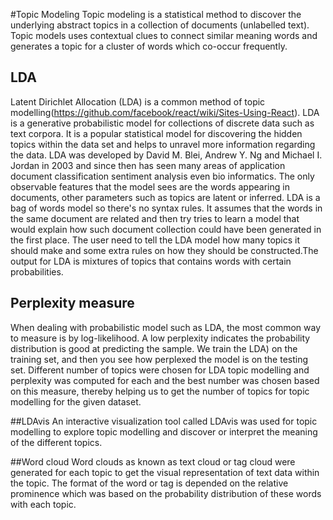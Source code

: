 #Topic Modeling
Topic modeling is a statistical method to discover the underlying abstract topics in a collection of documents (unlabelled text). Topic models uses contextual clues to connect similar meaning words and generates a topic for a cluster of words which co-occur frequently.

## LDA
Latent Dirichlet Allocation (LDA) is a common method of topic modelling(https://github.com/facebook/react/wiki/Sites-Using-React). LDA is a generative probabilistic model for collections of discrete data such as text corpora. It is a popular statistical model for discovering the hidden topics within the data set and helps to unravel more information regarding the data. LDA was developed by David M. Blei, Andrew Y. Ng and Michael I. Jordan in 2003 and since then has seen many areas of application document classification sentiment analysis even bio informatics. The only observable features that the model sees are the words appearing in documents, other parameters such as topics are latent or inferred. LDA is a bag of words model so there's no syntax rules. It assumes that the words in the same document are related and then try tries to learn a model that would explain how such document collection could have been generated in the first place. The user need to tell the LDA model how many topics it should make and some extra rules on how they should be constructed.The output for LDA is mixtures of topics that contains words with certain probabilities. 	

## Perplexity measure
When dealing with probabilistic model such as LDA, the most common way to measure is by log-likelihood. A low perplexity indicates the probability distribution is good at predicting the sample. We train the LDA) on the training set, and then you see how perplexed the model is on the testing set. Different number of topics were chosen for LDA topic modelling and perplexity was computed for each and the best number was chosen based on this measure, thereby helping us to get the number of topics for topic modelling for the given dataset.

##LDAvis
An interactive visualization tool called LDAvis was used for topic modelling to explore topic modelling and discover or interpret the meaning of the different topics.

##Word cloud
Word clouds as known as text cloud or tag cloud were generated for each topic to get the visual representation of text data within the topic. The format of the word or tag is depended on the relative prominence which was based on the probability distribution of these words with each topic.